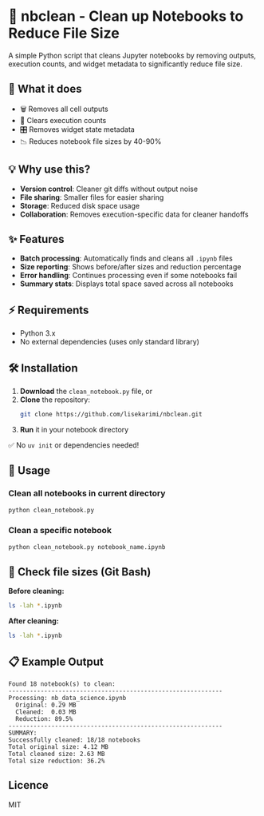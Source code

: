 # 🧹 nbclean - Clean up Notebooks to Reduce File Size

A simple Python script that cleans Jupyter notebooks by removing outputs, execution counts, and widget metadata to significantly reduce file size.

## 🎯 What it does

- 🗑️ Removes all cell outputs
- 🔢 Clears execution counts
- 🎛️ Removes widget state metadata
- 📉 Reduces notebook file sizes by 40-90%

## 💡 Why use this?

- **Version control**: Cleaner git diffs without output noise
- **File sharing**: Smaller files for easier sharing
- **Storage**: Reduced disk space usage
- **Collaboration**: Removes execution-specific data for cleaner handoffs

## ✨ Features

- **Batch processing**: Automatically finds and cleans all `.ipynb` files
- **Size reporting**: Shows before/after sizes and reduction percentage
- **Error handling**: Continues processing even if some notebooks fail
- **Summary stats**: Displays total space saved across all notebooks

## ⚡ Requirements

- Python 3.x
- No external dependencies (uses only standard library)

## 🛠️ Installation

1. **Download** the `clean_notebook.py` file, or
2. **Clone** the repository:
   ```bash
   git clone https://github.com/lisekarimi/nbclean.git
   ```
3. **Run** it in your notebook directory

✅ No `uv init` or dependencies needed!

## 🚀 Usage

### Clean all notebooks in current directory
```bash
python clean_notebook.py
```

### Clean a specific notebook
```bash
python clean_notebook.py notebook_name.ipynb
```

## 📏 Check file sizes (Git Bash)

**Before cleaning:**
```bash
ls -lah *.ipynb
```

**After cleaning:**
```bash
ls -lah *.ipynb
```

## 📋 Example Output

```
Found 18 notebook(s) to clean:
------------------------------------------------------------
Processing: nb_data_science.ipynb
  Original: 0.29 MB
  Cleaned:  0.03 MB
  Reduction: 89.5%
------------------------------------------------------------
SUMMARY:
Successfully cleaned: 18/18 notebooks
Total original size: 4.12 MB
Total cleaned size: 2.63 MB
Total size reduction: 36.2%
```
## Licence
MIT
